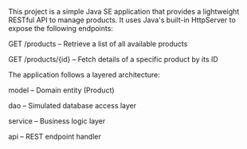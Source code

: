 This project is a simple Java SE application that provides a lightweight RESTful API to manage products.
It uses Java's built-in HttpServer to expose the following endpoints:

GET /products – Retrieve a list of all available products

GET /products/{id} – Fetch details of a specific product by its ID

The application follows a layered architecture:

model – Domain entity (Product)

dao – Simulated database access layer

service – Business logic layer

api – REST endpoint handler
